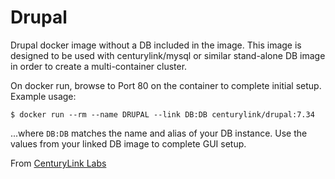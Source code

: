 Drupal
=====================

Drupal docker image without a DB included in the image. This image is designed to be used with centurylink/mysql or similar stand-alone DB image in order to create a multi-container cluster.

On docker run, browse to Port 80 on the container to complete initial setup.
Example usage:

`$ docker run --rm --name DRUPAL --link DB:DB centurylink/drupal:7.34`

...where `DB:DB` matches the name and alias of your DB instance. Use the values from your linked DB image to complete GUI setup.

From [CenturyLink Labs](http://www.centurylinklabs.com)
